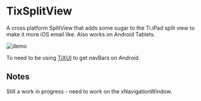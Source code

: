 # TixSplitView
A cross platform SplitView that adds some sugar to the Ti.iPad split view to make it more iOS email like. Also works on Android Tablets.

![demo](https://dl.dropboxusercontent.com/u/843217/xsplitwindow_screen.jpg)

To need to be using [TiXUI](https://github.com/jeffbonnes/TiXUI) to get navBars on Android.

## Notes
Still a work in progress - need to work on the xNavigationWindow.